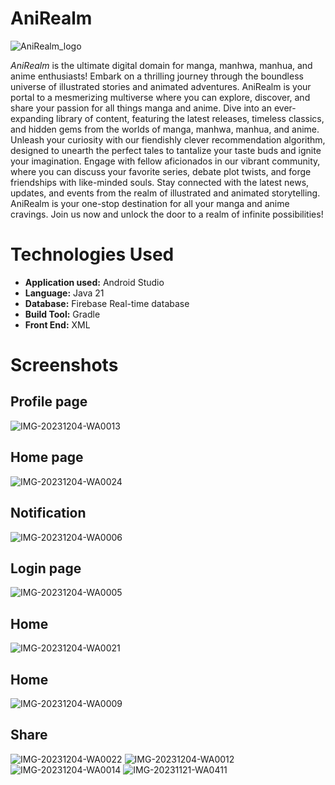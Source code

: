 # AniRealm
![AniRealm_logo](https://github.com/Willow7737/AniRealm/assets/114362590/2145857c-ed86-4b01-90b4-368ac78c2323)

*AniRealm* is the ultimate digital domain for manga, manhwa, manhua, and anime enthusiasts!  Embark on a thrilling journey through the boundless universe of illustrated stories and animated adventures. AniRealm is your portal to a mesmerizing multiverse where you can explore, discover, and share your passion for all things manga and anime. Dive into an ever-expanding library of content, featuring the latest releases, timeless classics, and hidden gems from the worlds of manga, manhwa, manhua, and anime. Unleash your curiosity with our fiendishly clever recommendation algorithm, designed to unearth the perfect tales to tantalize your taste buds and ignite your imagination. Engage with fellow aficionados in our vibrant community, where you can discuss your favorite series, debate plot twists, and forge friendships with like-minded souls. Stay connected with the latest news, updates, and events from the realm of illustrated and animated storytelling. AniRealm is your one-stop destination for all your manga and anime cravings. Join us now and unlock the door to a realm of infinite possibilities!

# Technologies Used

- **Application used:** Android Studio
- **Language:** Java 21
- **Database:** Firebase Real-time database
- **Build Tool:** Gradle
- **Front End:** XML


# Screenshots

## Profile page
![IMG-20231204-WA0013](https://github.com/Willow7737/AniRealm/assets/114362590/a5bf5ef2-3896-488b-9cfa-e677c927a5dc)
## Home page

![IMG-20231204-WA0024](https://github.com/Willow7737/AniRealm/assets/114362590/288a4913-cfcd-4433-ad77-decb139b4458)
## Notification

![IMG-20231204-WA0006](https://github.com/Willow7737/AniRealm/assets/114362590/3995bb21-8a79-4ad1-b5ba-67e43d5abc3f)
## Login page

![IMG-20231204-WA0005](https://github.com/Willow7737/AniRealm/assets/114362590/281617c7-2964-4d37-8129-ca32e7d34ec7)
## Home

![IMG-20231204-WA0021](https://github.com/Willow7737/AniRealm/assets/114362590/4ab7cb22-686a-4354-8a5b-e38c1fd611d4)
## Home

![IMG-20231204-WA0009](https://github.com/Willow7737/AniRealm/assets/114362590/b29f1532-299e-4785-83fc-12c92cc25e86)
## Share

![IMG-20231204-WA0022](https://github.com/Willow7737/AniRealm/assets/114362590/7efa8291-51ab-49fa-8ac7-10d9dd1afaa0)
![IMG-20231204-WA0012](https://github.com/Willow7737/AniRealm/assets/114362590/141b0d22-5409-476b-a05c-f17ec9284cec)
![IMG-20231204-WA0014](https://github.com/Willow7737/AniRealm/assets/114362590/b84bdeaf-e42c-4e9e-88a2-dec178309eaa)
![IMG-20231121-WA0411](https://github.com/Willow7737/AniRealm/assets/114362590/76971e26-8c37-402a-88c4-108ccdd0c9b3)


